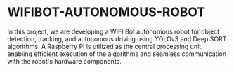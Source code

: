 # WIFIBOT-AUTONOMOUS-ROBOT
In this project, we are developing a WIFI Bot autonomous robot for object detection, tracking, and autonomous driving using YOLOv3 and Deep SORT algorithms. A Raspberry Pi is utilized as the central processing unit, enabling efficient execution of the algorithms and seamless communication with the robot's hardware components.
